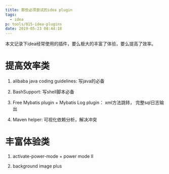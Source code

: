 ```yaml
---
title: 那些必须尝试的idea plugin
tags:
  - idea
p: tools/015-idea-plugins
date: 2019-05-23 08:44:18
---
```


本文记录下idea经常使用的插件，要么极大的丰富了体验，要么提高了效率。

# 提高效率类

1. alibaba java coding guidelines: 写java的必备

2. BashSupport: 写shell脚本必备

3. Free Mybatis plugin + Mybatis Log plugin： xml方法跳转， 完整sql日志输出

4. Maven helper: 可视化依赖分析，解决冲突


# 丰富体验类

1. activate-power-mode + power mode II

2. background image plus


